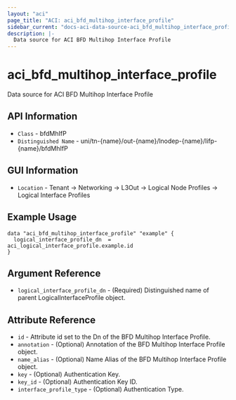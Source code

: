 ```yaml
---
layout: "aci"
page_title: "ACI: aci_bfd_multihop_interface_profile"
sidebar_current: "docs-aci-data-source-aci_bfd_multihop_interface_profile"
description: |-
  Data source for ACI BFD Multihop Interface Profile
---
```


# aci_bfd_multihop_interface_profile #

Data source for ACI BFD Multihop Interface Profile


## API Information ##

* `Class` - bfdMhIfP
* `Distinguished Name` - uni/tn-{name}/out-{name}/lnodep-{name}/lifp-{name}/bfdMhIfP

## GUI Information ##

* `Location` -  Tenant -> Networking -> L3Out -> Logical Node Profiles -> Logical Interface Profiles 



## Example Usage ##

```hcl
data "aci_bfd_multihop_interface_profile" "example" {
  logical_interface_profile_dn  = aci_logical_interface_profile.example.id
}
```

## Argument Reference ##

* `logical_interface_profile_dn` - (Required) Distinguished name of parent LogicalInterfaceProfile object.

## Attribute Reference ##
* `id` - Attribute id set to the Dn of the BFD Multihop Interface Profile.
* `annotation` - (Optional) Annotation of the BFD Multihop Interface Profile object.
* `name_alias` - (Optional) Name Alias of the BFD Multihop Interface Profile object.
* `key` - (Optional) Authentication Key.
* `key_id` - (Optional) Authentication Key ID.
* `interface_profile_type` - (Optional) Authentication Type.
